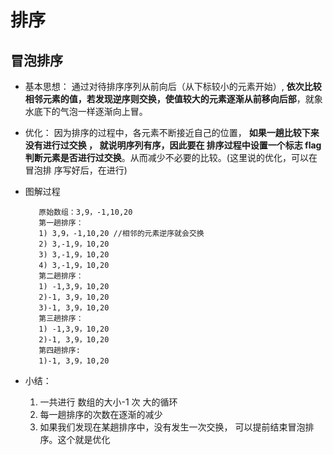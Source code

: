 # 排序

## 冒泡排序

   * 基本思想： 通过对待排序序列从前向后（从下标较小的元素开始）, **依次比较
     相邻元素的值，若发现逆序则交换，使值较大的元素逐渐从前移向后部**，就象水底下的气泡一样逐渐向上冒。
   
   * 优化： 因为排序的过程中，各元素不断接近自己的位置， **如果一趟比较下来没有进行过交换 ， 就说明序列有序，因此要在
     排序过程中设置一个标志 flag 判断元素是否进行过交换**。从而减少不必要的比较。(这里说的优化，可以在冒泡排
     序写好后，在进行)
     
   * 图解过程
            
            原始数组：3,9，-1,10,20
            第一趟排序：
            1) 3,9，-1,10,20 //相邻的元素逆序就会交换
            2) 3,-1,9，10,20
            3) 3,-1,9，10,20
            4) 3,-1,9，10,20
            第二趟排序：
            1) -1,3,9，10,20
            2)-1, 3,9，10,20
            3)-1, 3,9，10,20
            第三趟排序：
            1) -1,3,9，10,20
            2)-1, 3,9，10,20
            第四趟排序:
            1)-1, 3,9，10,20
   * 小结：
        1) 一共进行 数组的大小-1 次 大的循环
        2) 每一趟排序的次数在逐渐的减少
        3) 如果我们发现在某趟排序中，没有发生一次交换， 可以提前结束冒泡排序。这个就是优化